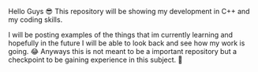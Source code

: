 Hello Guys 😎
This repository will be showing my development in C++ and my coding skills.

I will be posting examples of the things that im currently learning and hopefully in the future I will be able to look back and see how my work is going. 😂
Anyways this is not meant to be a important repository but a checkpoint to be gaining experience in this subject. 💪
